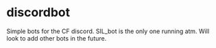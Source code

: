 # discordbot
Simple bots for the CF discord. SIL_bot is the only one running atm. Will look to add other bots in the future.
